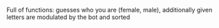 Full of functions: 
guesses who you are (female, male),
additionally given letters are modulated by the bot and sorted
